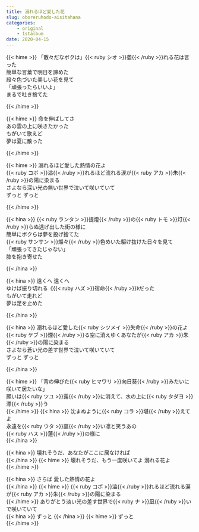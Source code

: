 ```yaml
---
title: 溺れるほど愛した花
slug: oboreruhodo-aisitahana
categories:
    - original
    - 1stalbum
date: 2020-04-15
---
```


{{< hime >}}
「散々だなボクは」{{< ruby シオ >}}萎{{< /ruby >}}れる花は言った  
簡単な言葉で明日を諦めた  
段々色づいた美しい花を見て  
「頑張ったらいいよ」  
まるで吐き捨てた  

{{< /hime >}}

{{< hime >}}
命を伸ばしてさ  
あの雲の上に咲きたかった  
もがいて歌えど  
夢は夏に散った  

{{< /hime >}}

{{< hime >}}
溺れるほど愛した熱情の花よ  
{{< ruby コボ >}}溢{{< /ruby >}}れるほど流れる涙が{{< ruby アカ >}}朱{{< /ruby >}}の陽に染まる  
さよなら深い光の無い世界で泣いて咲いていて  
ずっと ずっと  

{{< /hime >}}

{{< hina >}}
{{< ruby ランタン >}}提燈{{< /ruby >}}の{{< ruby トモ >}}灯{{< /ruby >}}らぬ逃げ出した街の様に  
簡単にボクらは夢を投げ捨てた  
{{< ruby サンサン >}}燦々{{< /ruby >}}色めいた駆け抜けた日々を見て  
「頑張ってきたじゃない」  
膝を抱き寄せた  

{{< /hina >}}

{{< hina >}}
遠くへ 遠くへ  
ゆけば振り切れる《{{< ruby ハズ >}}宿命{{< /ruby >}}》だった  
もがいて走れど  
夢は足を止めた  

{{< /hina >}}

{{< hina >}}
溺れるほど愛した{{< ruby シツメイ >}}失命{{< /ruby >}}の花よ  
{{< ruby ケブ >}}煙{{< /ruby >}}る空に消えゆくあなたが{{< ruby アカ >}}朱{{< /ruby >}}の陽に染まる  
さよなら蒼い光の差す世界で泣いて咲いていて  
ずっと ずっと  

{{< /hina >}}

{{< hime >}}
「背の伸びた{{< ruby ヒマワリ >}}向日葵{{< /ruby >}}みたいに咲いて居たいな」  
願いは{{< ruby ツユ >}}露{{< /ruby >}}に消えて、水の上に{{< ruby タダヨ >}}漂{{< /ruby >}}う  
{{< /hime >}}
{{< hina >}}
沈まぬように{{< ruby コラ >}}堪{{< /ruby >}}えてよ  
永遠を{{< ruby ウタ >}}謳{{< /ruby >}}い凛と笑うあの  
{{< ruby ハス >}}蓮{{< /ruby >}}の様に  
{{< /hina >}}

{{< hina >}}
壊れそうだ、あなたがここに居なければ  
{{< /hina >}}
{{< hime >}}
壊れそうだ、もう一度咲いてよ 溺れる花よ  
{{< /hime >}}

{{< hina >}}
さらば 愛した熱情の花よ  
{{< /hina >}}
{{< hime >}}
{{< ruby コボ >}}溢{{< /ruby >}}れるほど流れる涙が{{< ruby アカ >}}朱{{< /ruby >}}の陽に染まる  
{{< /hime >}}
ありがとう淡い光の差す世界で{{< ruby ナ >}}凪{{< /ruby >}}いで咲いていて  
{{< hina >}}
ずっと
{{< /hina >}} 
{{< hime >}}
ずっと  
{{< /hime >}}